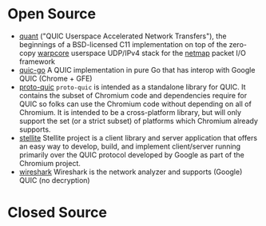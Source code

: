 # Open Source

- [quant](https://github.com/NTAP/quant) ("QUIC Userspace Accelerated Network Transfers"), the beginnings of a BSD-licensed C11 implementation on top of the zero-copy [warpcore](https://github.com/NTAP/warpcore) userspace UDP/IPv4 stack for the [netmap](http://info.iet.unipi.it/~luigi/netmap/) packet I/O framework
- [quic-go](https://github.com/lucas-clemente/quic-go) A QUIC implementation in pure Go that has interop with Google QUIC (Chrome + GFE)
- [proto-quic](https://github.com/google/proto-quic) `proto-quic` is intended as a standalone library for QUIC.
It contains the subset of Chromium code and dependencies require for QUIC so folks can use the Chromium code without depending on all of Chromium. It is intended to be a cross-platform library, but will only support the set (or a strict subset) of platforms which Chromium already supports.
- [stellite](https://github.com/line/stellite) Stellite project is a client library and server application that offers an easy way to develop, build, and implement client/server running primarily over the QUIC protocol developed by Google as part of the Chromium project.
- [wireshark](https://www.wireshark.org) Wireshark is the network analyzer and supports (Google) QUIC (no decryption) 

# Closed Source